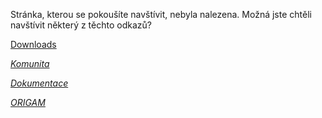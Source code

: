 Stránka, kterou se pokoušíte navštívit, nebyla nalezena. Možná jste chtěli navštívit některý z těchto odkazů?

[Downloads <i class="fa fa-download"/>](https://github.com/origam/origam/releases) 

[Komunita <i class="fa fa-users"/>](https://community.origam.com) 

[Dokumentace <i class="fa fa-book"/>](https://confluence.origam.com/) 

[ORIGAM <i class="fa fa-house"/>](/) 

